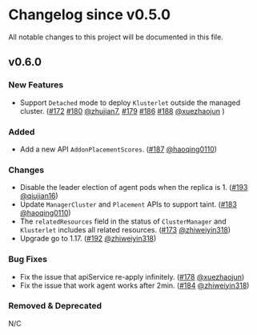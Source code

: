 # Changelog since v0.5.0
All notable changes to this project will be documented in this file.

## v0.6.0

### New Features
* Support `Detached` mode to deploy `Klusterlet` outside the managed cluster. ([#172](https://github.com/open-cluster-management-io/registration-operator/pull/172) [#180](https://github.com/open-cluster-management-io/registration-operator/pull/180) [@zhujian7](https://github.com/zhujian7), [#179](https://github.com/open-cluster-management-io/registration-operator/pull/179) [#186](https://github.com/open-cluster-management-io/registration-operator/pull/186) [#188](https://github.com/open-cluster-management-io/registration-operator/pull/188) [@xuezhaojun](https://github.com/xuezhaojun)
 )

### Added
* Add a new API `AddonPlacementScores`. ([#187](https://github.com/open-cluster-management-io/registration-operator/pull/187) [@haoqing0110](https://github.com/haoqing0110))

### Changes
* Disable the leader election of agent pods when the replica is 1. ([#193](https://github.com/open-cluster-management-io/registration-operator/pull/193) [@qiujian16](https://github.com/qiujian16))
* Update `ManagerCluster` and `Placement` APIs to support taint. ([#183](https://github.com/open-cluster-management-io/registration-operator/pull/183) [@haoqing0110](https://github.com/haoqing0110))
* The `relatedResources` field in the status of `ClusterManager` and `Klusterlet` includes all related resources.  ([#173](https://github.com/open-cluster-management-io/registration-operator/pull/173) [@zhiweiyin318](https://github.com/zhiweiyin318))
* Upgrade go to 1.17. ([#192](https://github.com/open-cluster-management-io/registration-operator/pull/192) [@zhiweiyin318](https://github.com/zhiweiyin318))

### Bug Fixes
* Fix the issue that apiService re-apply infinitely. ([#178](https://github.com/open-cluster-management-io/registration-operator/pull/178) [@xuezhaojun](https://github.com/xuezhaojun))
* Fix the issue that work agent works after 2min.   ([#184](https://github.com/open-cluster-management-io/registration-operator/pull/184) [@zhiweiyin318](https://github.com/zhiweiyin318))

### Removed & Deprecated
N/C